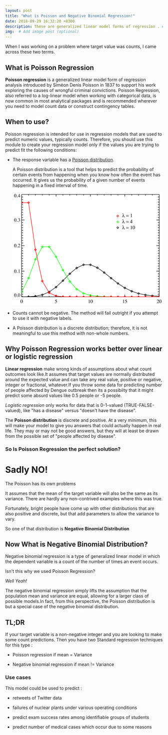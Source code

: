 ```yaml
---
layout: post
title: "What is Poisson and Negative Binomial Regression!"
date: 2018-09-29 16:32:20 +0300
description: These are generalized linear model forms of regression . # Add post description (optional)
img:  # Add image post (optional)
---
```


When I was working on a problem where target value was counts, I came across these two terms.

## What is Poisson Regression

**Poisson regression** is a generalized linear model form of regression analysis introduced by Siméon Denis Poisson in 1837 to support his work exploring the causes of wrongful criminal convictions. Poisson Regression, also referred to a log-linear model when working with categorical data, is now common in most analytical packages and is recommended wherever you need to model count data or construct contingency tables.

## When to use?

Poisson regression is intended for use in regression models that are used to predict numeric values, typically counts. Therefore, you should use this module to create your regression model only if the values you are trying to predict fit the following conditions:

* The response variable has a [Poisson distribution](https://en.wikipedia.org/wiki/Poisson_distribution).

  A Poisson distribution is a tool that helps to predict the probability of certain events from happening when you know         how often the event has occurred. It gives us the probability of a given number of events happening in a fixed interval of   time.
  
     ![poisson-distribution](/assets/img/poisson-distribution.png)

* Counts cannot be negative. The method will fail outright if you attempt to use it with negative labels.

* A Poisson distribution is a discrete distribution; therefore, it is not meaningful to use this method with non-whole    numbers.



## Why Poisson Regression works better over linear or logistic regression

**Linear regression** make wrong kinds of assumptions about what count outcomes look like.It assumes that target values are normally distributed around the expected value and can take any real value, positive or negative, integer or fractional, whatever.If you throw some data for predicting number of people affected by Dengue outbreak then its a possibilty that it might predict some absurd values like 0.5 people or -5 people.

*Logistic regression* only works for data that is 0-1-valued (TRUE-FALSE-valued), like "has a disease" versus "doesn't have the disease".

The **Poisson distribution** is discrete and positive. At a very minimum, this will make your model to give you answers that could actually happen in real life. They may or may not be good answers, but they will at least be drawn from the possible set of "people affected by disease".

### So Is Poisson Regression the perfect solution?

# Sadly NO! 

The Poisson has its own problems 

It assumes that the mean of the target variable will also be the same as its variance. There are hardly any non-contrived examples where this was true. 

Fortunately, bright people have come up with other distributions that are also positive and discrete, but that add parameters to allow the variance to vary.

So one of that distribution is **Negative Binomial Distribution**

## Now What is Negative Binomial Distribution?

Negative binomial regression is a type of generalized linear model in which the dependent variable  is a count of the number of times an event occurs.

Isn't this why we used Poisson Regression?

*Well Yeah!*

The negative binomial regression simply lifts the assumption that the population mean and variance are equal, allowing for a larger class of possible models.In fact, from this perspective, the Poisson distribution is but a special case of the negative binomial distribution.



## TL;DR

If your target variable is a non-negative integer and you are looking to make some count predictions. 
Then you have two Standard regression techniques for this type :

* Poisson regression
  if mean = Variance

* Negative binomial regression
  if mean != Variance



### Use cases

This model could be used to predict :

* retweets of Twitter data 

* failures of nuclear plants under various operating conditions

* predict exam success rates among identifiable groups of students

* predict number of medical cases which occur due to some reasons



